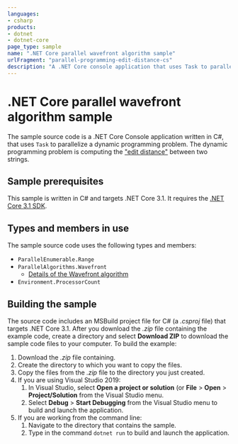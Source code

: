 ```yaml
---
languages:
- csharp
products:
- dotnet
- dotnet-core
page_type: sample
name: ".NET Core parallel wavefront algorithm sample"
urlFragment: "parallel-programming-edit-distance-cs"
description: "A .NET Core console application that uses Task to parallelize the edit distance dynamic programming problem between two strings."
---
```


# .NET Core parallel wavefront algorithm sample

The sample source code is a .NET Core Console application written in C#, that uses `Task` to parallelize a dynamic programming problem. The dynamic programming problem is computing the ["edit distance"](https://en.wikipedia.org/wiki/Edit_distance) between two strings.

## Sample prerequisites

This sample is written in C# and targets .NET Core 3.1. It requires the [.NET Core 3.1 SDK](https://dotnet.microsoft.com/download/dotnet-core/3.1).

## Types and members in use

The sample source code uses the following types and members:

- `ParallelEnumerable.Range`
- `ParallelAlgorithms.Wavefront`
  - [Details of the Wavefront algorithm](https://en.wikipedia.org/wiki/Wavefront)
- `Environment.ProcessorCount`

## Building the sample

The source code includes an MSBuild project file for C# (a *.csproj* file) that targets .NET Core 3.1. After you download the *.zip* file containing the example code, create a directory and select **Download ZIP** to download the sample code files to your computer. To build the example:

1. Download the *.zip* file containing.
1. Create the directory to which you want to copy the files.
1. Copy the files from the *.zip* file to the directory you just created.
1. If you are using Visual Studio 2019:
   1. In Visual Studio, select **Open a project or solution** (or **File** > **Open** > **Project/Solution** from the Visual Studio menu.
   1. Select **Debug** > **Start Debugging** from the Visual Studio menu to build and launch the application.
1. If you are working from the command line:
   1. Navigate to the directory that contains the sample.
   1. Type in the command `dotnet run` to build and launch the application.
